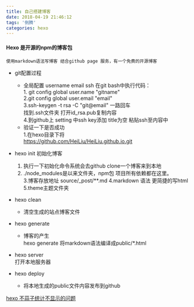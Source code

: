 ```yaml
---
title: 自己搭建博客
date: 2018-04-19 21:46:12
tags: '倒腾'
categories: hexo
---
```

#### Hexo 是开源的npm的博客包
	使用markdown语法写博客 结合github page 服务，有一个免费的开源博客
  + git配置过程  
 
       - 全局配置 username email ssh
            在git bash中执行代码：  
                1. git config global user.name "gitname"  
                2.git config global user.email "email"  
                3.ssh-keygen -t rsa -C "git@email"  一路回车  
            找到.ssh文件夹 打开id_rsa.pub复制内容   
                4.到github上 setting 中ssh key添加 title为空 粘贴ssh至内容中  
       - 验证一下是否成功  
            1.在hexo目录下将  
            https://github.com/HeiLiu/HeiLiu.github.io.git
                

  + hexo init 初始化博客  

      1.  执行一下初始化命令系统会去github clone一个博客来到本地  
       2. ./node_modules是以来文件夹，npm包 项目所有依赖都在这里。  
        3.博客存放地址 source/_post/**.md
        4.markdown 语法 更简捷的写html  
        5.theme主题文件夹

  +  hexo clean 
       - 清空生成的站点博客文件  
            
  + hexo generate  
       - 博客的产生  
            hexo generate 将markdown语法编译成public/*.html
  + hexo server  
        打开本地服务器  

  + hexo deploy
      - 将本地生成的public文件内容发布到github    


[hexo 不蒜子统计不显示的问题](https://www.jianshu.com/p/fd3accaa2ae0)
 
